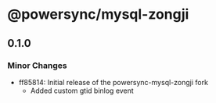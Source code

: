 # @powersync/mysql-zongji

## 0.1.0

### Minor Changes

- ff85814: Initial release of the powersync-mysql-zongji fork
  - Added custom gtid binlog event
